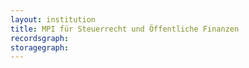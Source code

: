 ```yaml
---
layout: institution
title: MPI für Steuerrecht und Öffentliche Finanzen
recordsgraph: 
storagegraph: 
---
```

